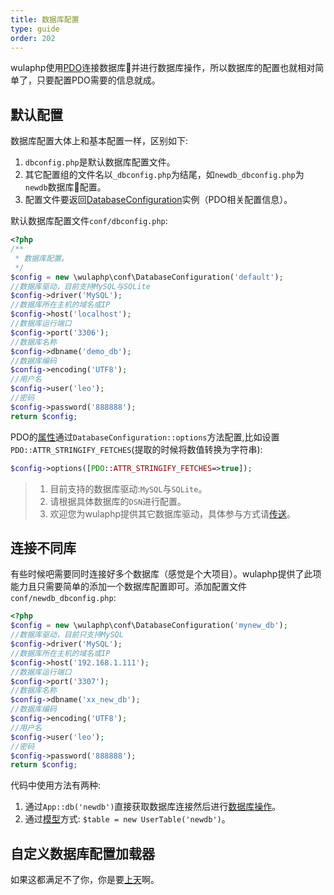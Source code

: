 ```yaml
---
title: 数据库配置
type: guide
order: 202
---
```


wulaphp使用[PDO](http://php.net/manual/zh/class.pdo.php)连接数据库并进行数据库操作，所以数据库的配置也就相对简单了，只要配置PDO需要的信息就成。

## 默认配置

数据库配置大体上和基本配置一样，区别如下:

1. `dbconfig.php`是默认数据库配置文件。
2. 其它配置组的文件名以`_dbconfig.php`为结尾，如`newdb_dbconfig.php`为`newdb`数据库配置。
3. 配置文件要返回[DatabaseConfiguration](https://github.com/ninggf/wulaphp/blob/v2.0/wulaphp/conf/DatabaseConfiguration.php)实例（PDO相关配置信息）。

默认数据库配置文件`conf/dbconfig.php`:

```php
<?php
/**
 * 数据库配置。
 */
$config = new \wulaphp\conf\DatabaseConfiguration('default');
//数据库驱动，目前支持MySQL与SQLite
$config->driver('MySQL');
//数据库所在主机的域名或IP
$config->host('localhost');
//数据库运行端口
$config->port('3306');
//数据库名称
$config->dbname('demo_db');
//数据库编码
$config->encoding('UTF8');
//用户名
$config->user('leo');
//密码
$config->password('888888');
return $config;
```

PDO的[属性](http://php.net/manual/zh/pdo.setattribute.php)通过`DatabaseConfiguration::options`方法配置,比如设置`PDO::ATTR_STRINGIFY_FETCHES`(提取的时候将数值转换为字符串):

```php
$config->options([PDO::ATTR_STRINGIFY_FETCHES=>true]);
```

> 1. 目前支持的数据库驱动:`MySQL`与`SQLite`。
> 2. 请根据具体数据库的`DSN`进行配置。
> 3. 欢迎您为wulaphp提供其它数据库驱动，具体参与方式请[传送](https://github.com/ninggf/wulaphp/blob/v2.0/README.md#%E8%B4%A1%E7%8C%AEcontribution)。

## 连接不同库

有些时候吧需要同时连接好多个数据库（感觉是个大项目）。wulaphp提供了此项能力且只需要简单的添加一个数据库配置即可。添加配置文件`conf/newdb_dbconfig.php`:

```php
<?php
$config = new \wulaphp\conf\DatabaseConfiguration('mynew_db');
//数据库驱动，目前只支持MySQL
$config->driver('MySQL');
//数据库所在主机的域名或IP
$config->host('192.168.1.111');
//数据库运行端口
$config->port('3307');
//数据库名称
$config->dbname('xx_new_db');
//数据库编码
$config->encoding('UTF8');
//用户名
$config->user('leo');
//密码
$config->password('888888');
return $config;
```

代码中使用方法有两种:

1. 通过`App::db('newdb')`直接获取数据库连接然后进行[数据库操作](../db/index.html#CRUD)。
2. 通过[模型](../db/model.html#使用模型)方式: `$table = new UserTable('newdb')`。

## 自定义数据库配置加载器

如果这都满足不了你，你是要[上天](../advance/cfg-loader.html#自定义加载器)啊。
